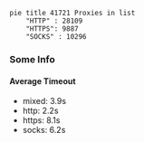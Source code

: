 
```mermaid
pie title 41721 Proxies in list
    "HTTP" : 28109
    "HTTPS": 9887
    "SOCKS" : 10296
```

### Some Info
#### Average Timeout

- mixed: 3.9s
- http: 2.2s
- https: 8.1s
- socks: 6.2s